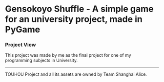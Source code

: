 # Gensokoyo Shuffle - A simple game for an university project, made in PyGame

### Project View
This project was made by me as the final project for one of my programming subjects in University. 

---
TOUHOU Project and all its assets are owned by Team Shanghai Alice.
